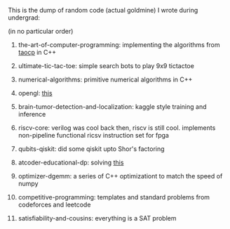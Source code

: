 This is the dump of random code (actual goldmine) I wrote during undergrad:

(in no particular order)

1. the-art-of-computer-programming: implementing the algorithms from
[taocp](https://en.wikipedia.org/wiki/The_Art_of_Computer_Programming) in C++

2. ultimate-tic-tac-toe: simple search bots to play 9x9 tictactoe

3. numerical-algorithms: primitive numerical algorithms in C++

4. opengl: [this](https://learnopengl.com/)

5. brain-tumor-detection-and-localization: kaggle style training and inference

6. riscv-core: verilog was cool back then, riscv is still cool. implements non-pipeline functional ricsv instruction set for fpga

7. qubits-qiskit: did some qiskit upto Shor's factoring

8. atcoder-educational-dp: solving [this](https://atcoder.jp/contests/dp/tasks)

9. optimizer-dgemm: a series of C++ optimizationt to match the speed of numpy

10. competitive-programming: templates and standard problems from codeforces and leetcode

11. satisfiability-and-cousins: everything is a SAT problem